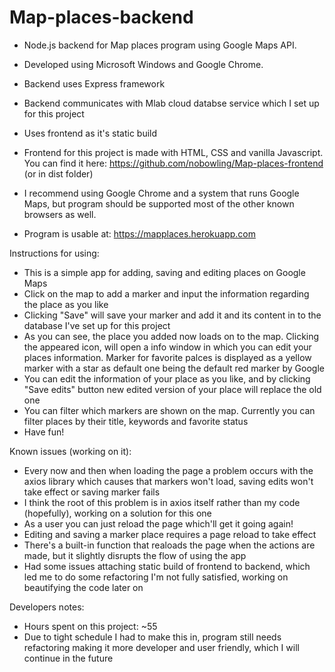 # Map-places-backend
- Node.js backend for Map places program using Google Maps API.
- Developed using Microsoft Windows and Google Chrome.
- Backend uses Express framework
- Backend communicates with Mlab cloud databse service which I set up for this project
- Uses frontend as it's static build
- Frontend for this project is made with HTML, CSS and vanilla Javascript. You can find it here: https://github.com/nobowling/Map-places-frontend (or in dist folder)

- I recommend using Google Chrome and a system that runs Google Maps,
but program should be supported most of the other known browsers as well.

- Program is usable at: https://mapplaces.herokuapp.com

Instructions for using:
- This is a simple app for adding, saving and editing places on Google Maps
- Click on the map to add a marker and input the information regarding the place as you like
- Clicking "Save" will save your marker and add it and its content in to the database I've set up for this project
- As you can see, the place you added now loads on to the map. Clicking the appeared icon, will open a info window in which you can edit your places information. Marker for favorite palces is displayed as a yellow marker with a star as default one being the default red marker by Google
- You can edit the information of your place as you like, and by clicking "Save edits" button new edited version of your place will replace the old one
- You can filter which markers are shown on the map. Currently you can filter places by their title, keywords and favorite status
- Have fun!

Known issues (working on it):
- Every now and then when loading the page a problem occurs with the axios library which causes that markers won't load, saving edits won't take effect or saving marker fails
- I think the root of this problem is in axios itself rather than my code (hopefully), working on a solution for this one
- As a user you can just reload the page which'll get it going again!
- Editing and saving a marker place requires a page reload to take effect
- There's a built-in function that realoads the page when the actions are made, but it slightly disrupts the flow of using the app
- Had some issues attaching static build of frontend to backend, which led me to do some refactoring I'm not fully satisfied, working on beautifying the code later on

Developers notes:

- Hours spent on this project: ~55
- Due to tight schedule I had to make this in, program still needs refactoring making it more developer and user friendly, which I will continue in the future


 

